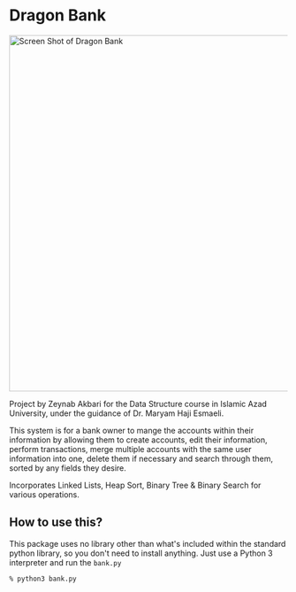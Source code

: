 # Dragon Bank

<img width="644" alt="Screen Shot of Dragon Bank" src="https://github.com/amititzhaki5/images/assets/125477450/f6ea16ee-4422-41c2-b9ff-23848aa2f9ce">


Project by Zeynab Akbari for the Data Structure course in Islamic Azad University, under the guidance of Dr. Maryam Haji Esmaeli.

This system is for a bank owner to mange the accounts within their information by allowing them to create accounts, edit their information, perform transactions, merge multiple accounts with the same user information into one, delete them if necessary and search through them, sorted by any fields they desire.

Incorporates Linked Lists, Heap Sort, Binary Tree & Binary Search for various operations.

## How to use this?
This package uses no library other than what's included within the standard python library,
so you don't need to install anything. Just use a Python 3 interpreter and run the `bank.py`

```
% python3 bank.py
```

